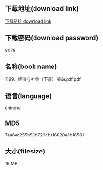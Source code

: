 ## 下载地址(download link)
[下载链接 download link](https://voluble-croquembouche-d321dc.netlify.app/?s=1199%E3%80%81%E7%BB%8F%E6%B5%8E%E4%B8%8E%E7%A4%BE%E4%BC%9A%EF%BC%88%E4%B8%8B%E5%86%8C%EF%BC%89_%E9%9F%A6%E4%BC%AF_.pdf)

## 下载密码(download password)
8078

## 名称(book name)
1199、经济与社会（下册）_韦伯_.pdf.pdf

## 语言(language)
chinese

## MD5
7aa6ec255b52b720cba16820e8b16581

## 大小(filesize)
19 MB

